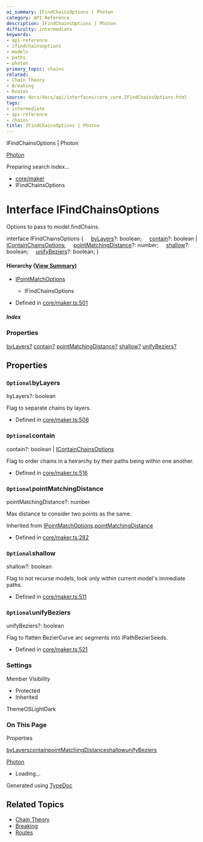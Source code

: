 ```yaml
---
ai_summary: IFindChainsOptions | Photon
category: API Reference
description: IFindChainsOptions | Photon
difficulty: intermediate
keywords:
- api-reference
- ifindchainsoptions
- models
- paths
- photon
primary_topic: chains
related:
- Chain Theory
- Breaking
- Routes
source: docs/docs/api/interfaces/core_core.IFindChainsOptions.html
tags:
- intermediate
- api-reference
- chains
title: IFindChainsOptions | Photon
---
```

IFindChainsOptions | Photon

[Photon](../index.md)




Preparing search index...

* [core/maker](../modules/core_maker.md)
* IFindChainsOptions

# Interface IFindChainsOptions

Options to pass to model.findChains.

interface IFindChainsOptions {
    [byLayers](#bylayers)?: boolean;
    [contain](#contain)?: boolean | [IContainChainsOptions](core_maker.IContainChainsOptions.md);
    [pointMatchingDistance](#pointmatchingdistance)?: number;
    [shallow](#shallow)?: boolean;
    [unifyBeziers](#unifybeziers)?: boolean;
}

#### Hierarchy ([View Summary](../hierarchy.md#core/maker.IFindChainsOptions))

* [IPointMatchOptions](core_maker.IPointMatchOptions.md)
  + IFindChainsOptions

* Defined in [core/maker.ts:501](https://github.com/mwhite454/photon/blob/main/packages/photon/src/core/maker.ts#L501)

##### Index

### Properties

[byLayers?](#bylayers)
[contain?](#contain)
[pointMatchingDistance?](#pointmatchingdistance)
[shallow?](#shallow)
[unifyBeziers?](#unifybeziers)

## Properties

### `Optional`byLayers

byLayers?: boolean

Flag to separate chains by layers.

* Defined in [core/maker.ts:506](https://github.com/mwhite454/photon/blob/main/packages/photon/src/core/maker.ts#L506)

### `Optional`contain

contain?: boolean | [IContainChainsOptions](core_maker.IContainChainsOptions.md)

Flag to order chains in a heirarchy by their paths being within one another.

* Defined in [core/maker.ts:516](https://github.com/mwhite454/photon/blob/main/packages/photon/src/core/maker.ts#L516)

### `Optional`pointMatchingDistance

pointMatchingDistance?: number

Max distance to consider two points as the same.

Inherited from [IPointMatchOptions](core_maker.IPointMatchOptions.md).[pointMatchingDistance](core_maker.IPointMatchOptions.md#pointmatchingdistance)

* Defined in [core/maker.ts:282](https://github.com/mwhite454/photon/blob/main/packages/photon/src/core/maker.ts#L282)

### `Optional`shallow

shallow?: boolean

Flag to not recurse models, look only within current model's immediate paths.

* Defined in [core/maker.ts:511](https://github.com/mwhite454/photon/blob/main/packages/photon/src/core/maker.ts#L511)

### `Optional`unifyBeziers

unifyBeziers?: boolean

Flag to flatten BezierCurve arc segments into IPathBezierSeeds.

* Defined in [core/maker.ts:521](https://github.com/mwhite454/photon/blob/main/packages/photon/src/core/maker.ts#L521)

### Settings

Member Visibility

* Protected
* Inherited

ThemeOSLightDark

### On This Page

Properties

[byLayers](#bylayers)[contain](#contain)[pointMatchingDistance](#pointmatchingdistance)[shallow](#shallow)[unifyBeziers](#unifybeziers)

[Photon](../index.md)

* Loading...

Generated using [TypeDoc](https://typedoc.org/)

## Related Topics

- [Chain Theory](../index.md)
- [Breaking](../index.md)
- [Routes](../index.md)

